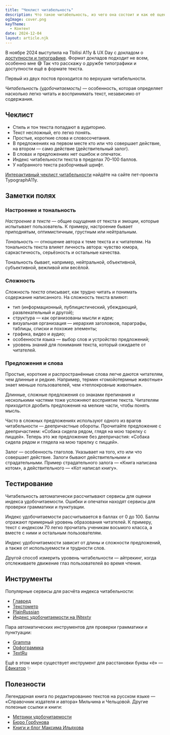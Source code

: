 ```yaml
---
title: "Чеклист читабельность"
description: Что такое читабельность, из чего она состоит и как её оценивать.
ogImage: cover.png
keyTheme:
  - Контент
date: 2024-12-04
layout: article.njk
---
```


В ноябре 2024 выступила на Tbilisi A11y & UX Day с докладом о [доступности и типографике](https://tatianafokina.github.io/talks/a11y-and-typography/). Формат докладов подходит не всем, особенно мне 😅 Так что расскажу о дружбе типографики и доступности ещё в формате текста.

Первый из двух постов проходится по верхушке читабельности.

_Читабельность (удобочитаемость)_ — особенность, которая определяет насколько легко читать и воспринимать текст, независимо от содержания.

## Чеклист

- Стиль и тон текста попадают в аудиторию.
- Текст несложный, его легко понять.
- Простые, короткие слова и словосочетания.
- В предложениях на первом месте кто или что совершает действие, на втором — само действие (действительный залог).
- В словах и предложениях нет ошибок и опечаток.
- Индекс читабельности текста в пределах 70–100 баллов.
- У набранного текста разборчивый шрифт.

[Интерактивный чеклист читабельности](https://tatianafokina.github.io/typographa11y/ru/readability.html) найдёте на сайте пет-проекта TypographA11y.

## Заметки полях

### Настроение и тональность

_Настроение в тексте_ — общие ощущения от текста и эмоции, которые испытывает пользователь. К примеру, настроение бывает приподнятым, оптимистичным, грустным или нейтральным.

_Тональность_ — отношение автора к теме текста и к читателям. На тональность текста влияет личность автора: чувство юмора, саркастичность, серьёзность и остальные качества.

Тональность бывает, например, нейтральной, объективной, субъективной, вежливой или весёлой.

### Сложность

_Сложность текста_ описывает, как трудно читать и понимать содержание написанного. На сложность текста влияют:

- тип (информационный, публицистический, убеждающий, развлекательный и другой);
- структура — как организованы мысли и идеи;
- визуальная организация — иерархия заголовков, параграфы, таблицы, списки и похожие элементы;
- графика, видео и аудио;
- особенности языка — выбор слов и устройство предложений;
- уровень знаний для понимания текста, который ожидаете от читателей.

### Предложения и слова

Простые, короткие и распространённые слова легче даются читателям, чем длинные и редкие. Например, термин «гомойотермные животные» знает меньше пользователей, чем «теплокровные животные».

Длинные, сложные предложения со знаками препинания и несколькими частями тоже усложняют восприятие текста. Читателям приходится дробить предложения на мелкие части, чтобы понять мысль.

Часто в сложных предложениях используют одного из врагов читабельности — деепричастные обороты. Прочитайте предложение с деепричастием: «Собака сидела рядом, глядя на мою тарелку с пиццей». Теперь это же предложение без деепричастия: «Собака сидела рядом и глядела на мою тарелку с пиццей».

Залог — особенность глаголов. Указывает на того, кто или что совершает действие. Залоги бывают действительными и страдательными. Пример страдательного залога — «Книга написана котом», а действительного — «Кот написал книгу».

## Тестирование

Читабельность автоматически рассчитывают сервисы для оценки индекса удобочитаемости. Ошибки и опечатки находят сервисы для проверки грамматики и пунктуации.

Индекс удобочитаемости рассчитывается в баллах от 0 до 100. Баллы отражают примерный уровень образования читателей. К примеру, текст с индексом 70 легко прочитать ученикам восьмого класса, а вместе с ними и остальным пользователям.

Индекс удобочитаемости зависит от длины и сложности предложений, а также от используемости и трудности слов.

Другой способ измерить уровень читабельности — айтрекинг, когда отслеживаете движение глаз пользователей во время чтения.

## Инструменты

Популярные сервисы для расчёта индекса читабельности:

- [Главред](https://glvrd.ru)
- [Текстометр](https://textometr.ru)
- [PlainRussian](https://www.plainrussian.ru)
- [Индекс удобочитаемости на INtexty](https://intexty.com/chitabelnost-teksta/)

Пара автоматических инструментов для проверки грамматики и пунктуации:

- [Gramma](https://caderek.github.io/gramma/)
- [Орфограммка](https://orfogrammka.ru/)
- [TextRu](https://text.ru/spelling/)

Ещё в этом мире существует инcтрумент для расстановки буквы «ё» — [Ёфикатор](https://textometr.ru/yoficator/) ✨

## Полезности

Легендарная книга по редактированию текстов на русском языке — «Справочник издателя и автора» Мильчина и Чельцовой. Другие полезные ссылки и книги:

- [Метрики удобочитаемости](https://docs.documenterra.ru/articles/#!manual/metriki-udobochitayemosti/)
- [Бюро Горбунова](https://bureau.ru)
- [Книги и блог Максима Ильяхова](https://maximilyahov.ru)
